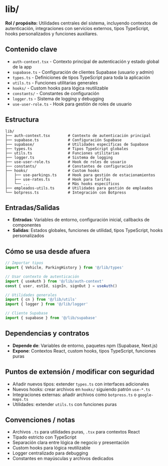 # lib/

**Rol / propósito:** Utilidades centrales del sistema, incluyendo contextos de autenticación, integraciones con servicios externos, tipos TypeScript, hooks personalizados y funciones auxiliares.

## Contenido clave
- `auth-context.tsx` - Contexto principal de autenticación y estado global de la app
- `supabase.ts` - Configuración de clientes Supabase (usuario y admin)
- `types.ts` - Definiciones de tipos TypeScript para toda la aplicación
- `utils.ts` - Funciones utilitarias generales
- `hooks/` - Custom hooks para lógica reutilizable
- `constants/` - Constantes de configuración
- `logger.ts` - Sistema de logging y debugging
- `use-user-role.ts` - Hook para gestión de roles de usuario

## Estructura

```
lib/
├── auth-context.tsx        # Contexto de autenticación principal
├── supabase.ts             # Configuración Supabase
├── supabase/               # Utilidades específicas de Supabase
├── types.ts                # Tipos TypeScript globales
├── utils.ts                # Funciones utilitarias
├── logger.ts               # Sistema de logging
├── use-user-role.ts        # Hook de roles de usuario
├── constants/              # Constantes de configuración
├── hooks/                  # Custom hooks
│   ├── use-parkings.ts     # Hook para gestión de estacionamientos
│   ├── use-rates.ts        # Hook para tarifas
│   └── ...                 # Más hooks específicos
├── empleados-utils.ts      # Utilidades para gestión de empleados
└── botpress.ts             # Integración con Botpress
```

## Entradas/Salidas

- **Entradas**: Variables de entorno, configuración inicial, callbacks de componentes
- **Salidas**: Estados globales, funciones de utilidad, tipos TypeScript, hooks personalizados

## Cómo se usa desde afuera

```typescript
// Importar tipos
import { Vehicle, ParkingHistory } from '@/lib/types'

// Usar contexto de autenticación
import { useAuth } from '@/lib/auth-context'
const { user, estId, signIn, signOut } = useAuth()

// Utilidades generales
import { cn } from '@/lib/utils'
import { logger } from '@/lib/logger'

// Cliente Supabase
import { supabase } from '@/lib/supabase'
```

## Dependencias y contratos

- **Depende de**: Variables de entorno, paquetes npm (Supabase, Next.js)
- **Expone**: Contextos React, custom hooks, tipos TypeScript, funciones puras

## Puntos de extensión / modificar con seguridad

- Añadir nuevos tipos: extender `types.ts` con interfaces adicionales
- Nuevos hooks: crear archivos en `hooks/` siguiendo patrón `use-*.ts`
- Integraciones externas: añadir archivos como `botpress.ts` o `google-maps.ts`
- Utilidades: extender `utils.ts` con funciones puras

## Convenciones / notas

- Archivos `.ts` para utilidades puras, `.tsx` para contextos React
- Tipado estricto con TypeScript
- Separación clara entre lógica de negocio y presentación
- Custom hooks para lógica reutilizable
- Logger centralizado para debugging
- Constantes en mayúsculas y archivos dedicados


